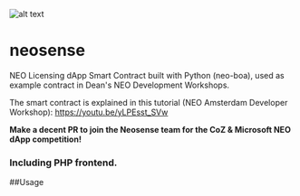 ![alt text](https://i.imgur.com/XaEDzEar.png "Logo")

# neosense
NEO Licensing dApp Smart Contract built with Python (neo-boa), used as example contract in Dean's NEO Development Workshops.

The smart contract is explained in this tutorial (NEO Amsterdam Developer Workshop): https://youtu.be/yLPEsst_SVw

**Make a decent PR to join the Neosense team for the CoZ & Microsoft NEO dApp competition!**

### Including PHP frontend.

##Usage
